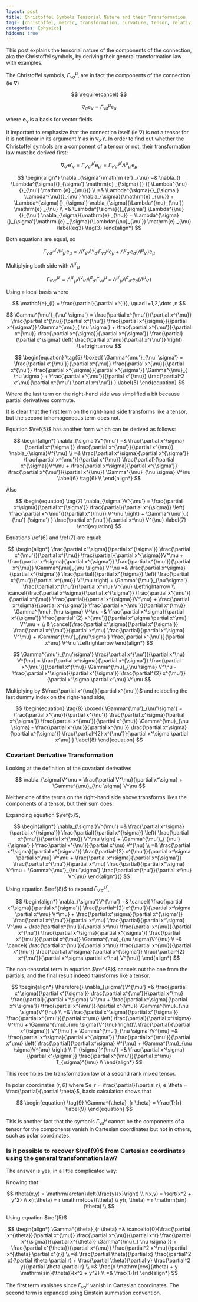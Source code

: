 ```yaml
---
layout: post
title: Christoffel Symbols Tensorial Nature and their Transformation
tags: [christoffel, metric, transformation, curvature, tensor, relativity, physics]
categories: [physics]
hidden: true
---
```

<span styles="display: none;" class="excerpt">
This post explains the tensorial nature of the components of the connection, aka the Christoffel symbols, by deriving their general transformation law with examples.
</span>

The Christoffel symbols, $\Gamma ^{\mu}_{\nu \sigma}$, are in fact the components of the connection (ie $\nabla$)

$$
\require{cancel}
$$

$$
\begin{equation}
\nabla _{\sigma}\mathrm {e} _{\nu} = \Gamma^{\mu}_{\nu \sigma} \mathrm{e}_ {\mu}
\label{1}
\end{equation}
$$

where $\mathbf{e}_{\nu}$ is a basis for vector fields.

It important to emphasize that the connection itself (ie $\nabla$) is not a tensor for it is not linear in its argument $Y$ as in $\nabla_{X}{Y}$. In order to find out whether the Christoffel symbols are a component of a tensor or not, their transformation law must be derived first:

$$
\begin{equation}
\nabla _{\sigma'}\mathrm {e'} _{\nu} =\Gamma^{\mu'}_{\nu' \sigma'} \mathrm {e} _{\mu'} = \Gamma^{\mu'}_{\nu' \sigma'} \Lambda^{\mu}{}_{\mu'}\mathrm {e} _{\mu} 
\label{2}
\end{equation}
$$

$$
\begin{align*}
\nabla _{\sigma'}\mathrm {e'} _{\nu} =& \nabla_{( \Lambda^{\sigma}{}_{\sigma'} \mathrm{e} _{\sigma} )} {( \Lambda^{\nu}{}_{\nu'} \mathrm {e} _{\nu})} \\
=& \Lambda^{\sigma}{}_{\sigma'} \Lambda^{\nu}{}_{\nu'} \nabla_{\sigma}{\mathrm{e} _{\nu}} + \Lambda^{\sigma}{}_{\sigma'} \nabla_{\sigma}(\Lambda^{\nu}_{\nu'}) \mathrm{e} _{\nu} \\
=& \Lambda^{\sigma}{}_{\sigma'} \Lambda^{\nu}{}_{\nu'} \nabla_{\sigma}{\mathrm{e} _{\nu}} + \Lambda^{\sigma}{}_{\sigma'}\mathrm {e} _{\sigma}(\Lambda^{\nu}_{\nu'}) \mathrm{e} _{\nu}
\label{eq3} \tag{3}
\end{align*}
$$

Both equations are equal, so

$$
\Gamma^{\mu'}_{\nu' \sigma'} \Lambda^{\mu}{}_{\mu'} \mathrm{e} _{\mu} = \Lambda^{\nu}{}_{\nu'} \Lambda^{\sigma}{}_{\sigma'} \Gamma^{\mu}_{\nu \sigma} \mathrm{e} _{\mu} + \Lambda^{\sigma}{}_{\sigma'}  \mathrm{e}_{\sigma} (\Lambda^{\mu}{}_{\nu'}) \mathrm{e}_{\mu}
$$

Multiplying both side with $\Lambda^{\mu'}{}_{\mu}$

$$
\begin{equation}
\Gamma^{\mu'}_{\nu' \sigma'}  =  \Lambda^{\mu'}{}_{\mu} \Lambda^{\nu}{}_{\nu'} \Lambda^{\sigma}{}_{\sigma'} \Gamma^{\mu}_{\nu \sigma} +\Lambda^{\mu'}{}_{\mu} \Lambda^{\sigma}{}_{\sigma'} \mathrm{e}_{\sigma}(\Lambda^{\mu}{}_{\nu'})
\tag{4} \label{4}
\end{equation}
$$

Using a local basis where

$$
\mathbf{e}_{i} = \frac{\partial}{\partial x^{i}}, \quad i=1,2,\dots ,n
$$

$$
\Gamma^{\mu'}_{\nu' \sigma'}  = \frac{\partial x^{\mu'}}{\partial x^{\mu}} \frac{\partial x^{\nu}}{\partial x^{\nu'}} \frac{\partial x^{\sigma}}{\partial x^{\sigma'}} \Gamma^{\mu}_{ \nu \sigma } + \frac{\partial x^{\mu'}}{\partial x^{\mu}} \frac{\partial x^{\sigma}}{\partial x^{\sigma'}} \frac{\partial}{\partial x^\sigma} \left( \frac{\partial x^\mu}{\partial  x^{\nu'}} \right) \Leftrightarrow
$$

$$
\begin{equation}
\tag{5}
\boxed{
\Gamma^{\mu'}_{\nu' \sigma'}  = \frac{\partial x^{\mu'}}{\partial x^{\mu}} \frac{\partial x^{\nu}}{\partial x^{\nu'}} \frac{\partial x^{\sigma}}{\partial x^{\sigma'}} \Gamma^{\mu}_{ \nu \sigma } + \frac{\partial x^{\mu'}}{\partial x^{\mu}} \frac{\partial^2 x^\mu}{\partial x^{\mu'} \partial x^{\nu'}}
}
\label{5}
\end{equation}
$$

Where the last term on the right-hand side was simplified a bit because partial derivatives commute.

It is clear that the first term on the right-hand side transforms like a tensor, but the second inhomogeneous term does not.

Equation $\ref{5}$ has another form which can be derived as follows:

$$
\begin{align*}
\nabla_{\sigma'}V^{\mu'}  =&  \frac{\partial x^\sigma}{\partial x^{\sigma'}}  \frac{\partial x^{\mu'}}{\partial x^{\mu}} \nabla_{\sigma}V^{\mu} \\
=& \frac{\partial x^\sigma}{\partial x^{\sigma'}}  \frac{\partial x^{\mu'}}{\partial x^{\mu}}  \frac{\partial}{\partial x^{\sigma}}V^\mu + \frac{\partial x^\sigma}{\partial x^{\sigma'}}  \frac{\partial x^{\mu'}}{\partial x^{\mu}} \Gamma^{\mu}_{\nu \sigma} V^\nu  \label{6} \tag{6} \\
\end{align*}
$$

Also

$$
\begin{equation}
\tag{7}
\nabla_{\sigma'}V^{\mu'}  =  \frac{\partial x^\sigma}{\partial x^{\sigma'}} \frac{\partial}{\partial x^{\sigma}} \left( \frac{\partial x^{\mu'}}{\partial x^{\mu}} V^\mu \right) + \Gamma^{\mu'}_{ {\nu'} {\sigma'} } \frac{\partial x^{\nu'}}{\partial x^\nu} V^{\nu} 
\label{7}
\end{equation}
$$

Equations \ref{6} and \ref{7} are equal:

$$
\begin{align*}
\frac{\partial x^\sigma}{\partial x^{\sigma'}}  \frac{\partial x^{\mu'}}{\partial x^{\mu}}  \frac{\partial}{\partial x^{\sigma}}V^\mu + \frac{\partial x^\sigma}{\partial x^{\sigma'}}  \frac{\partial x^{\mu'}}{\partial x^{\mu}} \Gamma^{\mu}_{\nu \sigma} V^\nu =& \frac{\partial x^\sigma}{\partial x^{\sigma'}} \frac{\partial}{\partial x^{\sigma}} \left( \frac{\partial x^{\mu'}}{\partial x^{\mu}} V^\mu \right) + \Gamma^{\mu'}_{\nu'\sigma'} \frac{\partial x^{\nu'}}{\partial x^\nu} V^{\nu} \Leftrightarrow  \\
\cancel{\frac{\partial x^\sigma}{\partial x^{\sigma'}}  \frac{\partial x^{\mu'}}{\partial x^{\mu}}  \frac{\partial}{\partial x^{\sigma}}V^\mu} +  \frac{\partial x^\sigma}{\partial x^{\sigma'}}  \frac{\partial x^{\mu'}}{\partial x^{\mu}} \Gamma^{\mu}_{\nu \sigma} V^\nu =&  \frac{\partial x^\sigma}{\partial x^{\sigma'}} \frac{\partial^{2} x^{\mu'}}{\partial x^\sigma \partial x^\mu} V^\mu + \\
& \cancel{\frac{\partial x^\sigma}{\partial x^{\sigma'}} \frac{\partial x^{\mu'}}{\partial x^\mu} \frac{\partial}{\partial x^\sigma} V^\mu} +  \Gamma^{\mu'}_{\nu'\sigma'} \frac{\partial x^{\nu'}}{\partial x^\nu} V^\nu \Leftrightarrow
\end{align*}
$$

$$
\Gamma^{\mu'}_{\nu'\sigma'} \frac{\partial x^{\nu'}}{\partial x^\nu} V^{\nu} = \frac{\partial x^\sigma}{\partial x^{\sigma'}}  \frac{\partial x^{\mu'}}{\partial x^{\mu}} \Gamma^{\mu}_{\nu \sigma} V^\nu - \frac{\partial x^\sigma}{\partial x^{\sigma'}} \frac{\partial^{2} x^{\mu'}}{\partial x^\sigma \partial x^\mu} V^\mu 
$$

Multiplying by $\frac{\partial x^{\nu}}{\partial x^{\nu'}}$ and relabeling the last dummy index on the right-hand side,

$$
\begin{equation}
\tag{8}
\boxed{
\Gamma^{\mu'}_{\nu'\sigma'}  = \frac{\partial x^{\nu}}{\partial x^{\nu'}} \frac{\partial x^\sigma}{\partial x^{\sigma'}}  \frac{\partial x^{\mu'}}{\partial x^{\mu}} \Gamma^{\mu}_{\nu \sigma} - \frac{\partial x^{\nu}}{\partial x^{\nu'}} \frac{\partial x^\sigma}{\partial x^{\sigma'}} \frac{\partial^{2} x^{\mu'}}{\partial x^\sigma \partial x^\nu}
}  
\label{8}
\end{equation}
$$

### Covariant Derivative Transformation

Looking at the definition of the covariant derivative:

$$
\nabla_{\sigma}V^\mu = \frac{\partial V^\mu}{\partial x^\sigma} + \Gamma^{\mu}_{\nu \sigma} V^\nu
$$

Neither one of the terms on the right-hand side above transforms likes the components of a tensor, but their sum does:

Expanding equation $\ref{5}$,

$$
\begin{align*}
\nabla_{\sigma'}V^{\mu'}  =&  \frac{\partial x^\sigma}{\partial x^{\sigma'}} \frac{\partial}{\partial x^{\sigma}} \left( \frac{\partial x^{\mu'}}{\partial x^{\mu}} V^\mu \right) + \Gamma^{\mu'}_{ {\nu'} {\sigma'} } \frac{\partial x^{\nu'}}{\partial x^\nu} V^{\nu} \\
=& \frac{\partial x^\sigma}{\partial x^{\sigma'}} \frac{\partial^{2} x^{\mu'}}{\partial x^\sigma \partial x^\mu} V^\mu + \frac{\partial x^\sigma}{\partial x^{\sigma'}} \frac{\partial x^{\mu'}}{\partial x^\mu} \frac{\partial}{\partial x^\sigma} V^\mu +  \Gamma^{\mu'}_{\nu'\sigma'} \frac{\partial x^{\nu'}}{\partial x^\nu} V^{\nu} 
\end{align*}{}
$$

Using equation $\ref{8}$ to expand $\Gamma^{\mu'}_{\nu' \sigma'}$,

$$
\begin{align*}
\nabla_{\sigma'}V^{\mu'}  =& \cancel{ \frac{\partial x^\sigma}{\partial x^{\sigma'}} \frac{\partial^{2} x^{\mu'}}{\partial x^\sigma \partial x^\mu} V^\mu} + \frac{\partial x^\sigma}{\partial x^{\sigma'}} \frac{\partial x^{\mu'}}{\partial x^\mu} \frac{\partial}{\partial x^\sigma} V^\mu +  \frac{\partial x^{\nu'}}{\partial x^\nu} \frac{\partial x^{\nu}}{\partial x^{\nu'}} \frac{\partial x^\sigma}{\partial x^{\sigma'}}  \frac{\partial x^{\mu'}}{\partial x^{\mu}} \Gamma^{\mu}_{\nu \sigma}V^{\nu}  \\
-& \cancel{ \frac{\partial x^{\nu'}}{\partial x^\nu} \frac{\partial x^{\nu}}{\partial x^{\nu'}} \frac{\partial x^\sigma}{\partial x^{\sigma'}} \frac{\partial^{2} x^{\mu'}}{\partial x^\sigma \partial x^\nu} V^{\nu}} 
\end{align*}
$$

The non-tensorial term in equation $\ref {8}$ cancels out the one from the partials, and the final result indeed transforms like a tensor.

$$
\begin{align*}
\therefore{}    \nabla_{\sigma'}V^{\mu'}  =& \frac{\partial x^\sigma}{\partial x^{\sigma'}} \frac{\partial x^{\mu'}}{\partial x^\mu} \frac{\partial}{\partial x^\sigma} V^\mu +   \frac{\partial x^\sigma}{\partial x^{\sigma'}}  \frac{\partial x^{\mu'}}{\partial x^{\mu}} \Gamma^{\mu}_{\nu \sigma}V^{\nu} \\
 =&  \frac{\partial x^\sigma}{\partial x^{\sigma'}} \frac{\partial x^{\mu'}}{\partial x^\mu} \left( \frac{\partial}{\partial x^\sigma} V^\mu +  \Gamma^{\mu}_{\nu \sigma}V^{\nu} \right)\\
 \frac{\partial}{\partial x^{\sigma'}} V^{\mu'} +  \Gamma^{\mu'}_{\nu \sigma'}V^{\nu} =&  \frac{\partial x^\sigma}{\partial x^{\sigma'}} \frac{\partial x^{\mu'}}{\partial x^\mu} \left( \frac{\partial}{\partial x^\sigma} V^{\mu} +  \Gamma^{\mu}_{\nu \sigma}V^{\nu} \right)  \\
 T_{\sigma'}^{\mu'} =& \frac{\partial x^\sigma}{\partial x^{\sigma'}} \frac{\partial x^{\mu'}}{\partial x^\mu} T_{\sigma}^{\mu} \\
\end{align*}
$$

This resembles the transformation law of a second rank mixed tensor.


In polar coordinates $(r, \theta)$ where $e_r = \frac{\partial}{\partial r}, e_\theta = \frac{\partial}{\partial \theta}$, basic calculation shows that

$$
\begin{equation}
\tag{9}
\Gamma^{\theta}_{r \theta} = \frac{1}{r}
\label{9}
\end{equation}
$$

This is another fact that the symbols $\Gamma ^{\mu}_{\nu \sigma}$ cannot be the components of a tensor for the components vanish in Cartesian coordinates but not in others, such as polar coordinates.

### Is it possible to recover $\ref{9}$ from Cartesian coordinates using the general transformation law?
The answer is yes, in a little complicated way:

Knowing that

$$
\theta(x,y) = \mathrm{arctan}\left(\frac{y}{x}\right) \\
r(x,y) = \sqrt{x^2 + y^2} \\
x(r,\theta) = r \mathrm{cos}(\theta) \\
y(r, \theta) = r \mathrm{sin}(\theta) \\
$$

Using equation $\ref{5}$

$$
\begin{align*}
\Gamma^{\theta}_{r \theta}  =& \cancelto{0}{\frac{\partial x^{\theta}}{\partial x^{\mu}} \frac{\partial x^{\nu}}{\partial x^r} \frac{\partial x^{\sigma}}{\partial x^{\theta}} \Gamma^{\mu}_{ \nu \sigma }} + \frac{\partial x^{\theta}}{\partial x^{\mu}} \frac{\partial^2 x^\mu}{\partial x^{\theta} \partial x^{r}} \\
 =& \frac{\partial \theta}{\partial x}  \frac{\partial^2 x}{\partial \theta \partial r} +  \frac{\partial \theta}{\partial y}  \frac{\partial^2 y}{\partial \theta \partial r} \\
 =& \frac{x  \mathrm{cos}(\theta) + y \mathrm{sin}(\theta)}{x^2 + y^2} \\
 =& \frac{1}{r}
\end{align*}
$$

The first term vanishes since $\Gamma^{\mu}_{ \nu \sigma }$ vanish in Cartesian coordinates. The second term is expanded using Einstein summation convention.
